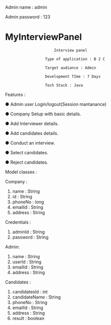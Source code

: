 Admin name : admin

Admin password : 123
 
 
 # MyInterviewPanel
                          Interview panel
    
                      Type of application : B 2 C

                      Target audiance : Admin

                      Development TIme : 7 Days

                      Tech Stack : Java  

Features :

● Admin user Login/logout(Session mantanance)

● Company Setup with basic details.

● Add Interviewer details.

● Add candidates details.

● Conduct an interview.

● Select candidates.

● Reject candidates.

Model classes :

  Company :
1. name : String
2. id : String
3. phoneNo : long
4. emailId : String
5. address : String


Credentials :
1. adminId : String
2. password : String

   
Admin:

1. name : String
2. userId : String
3. emailId : String
4. address : String

   
Candidates :

1. candidatesId : int
2. candidateName : String
3. phoneNo : String
4. emailId : String
5. address : String
6. result : boolean
